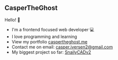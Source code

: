 ## CasperTheGhost

Hello! 👋

- I'm a frontend focused web developer 💻
- I love programming and learning
- View my portfolio [caspertheghost.me](https://caspertheghost.me/)
- Contact me on email: [casper.iversen2@gmail.com](mailto:casper.iversen2@gmail.com)
- My biggest project so far: [SnailyCADv2](https://github.com/Dev-CasperTheGhost/snaily-cadv2)
